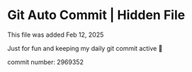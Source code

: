 # Git Auto Commit | Hidden File

This file was added Feb 12, 2025

Just for fun and keeping my daily git commit active 🤪

commit number: 2969352
